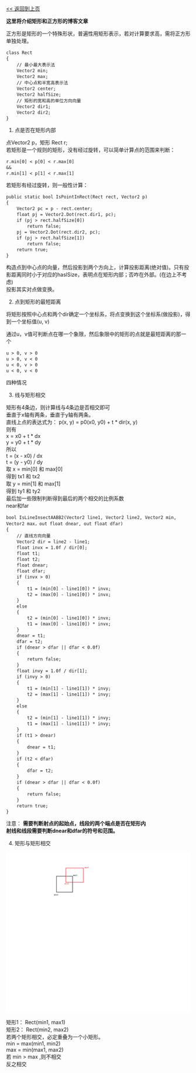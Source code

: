 [<< 返回到上页](../index.md)

**这里将介绍矩形和正方形的博客文章**  

正方形是矩形的一个特殊形状，普遍性用矩形表示，若对计算要求高，需将正方形单独处理。   

```
class Rect
{
    // 最小最大表示法
    Vector2 min;
    Vector2 max;
    // 中心点和半宽高表示法
    Vector2 center;
    Vector2 halfSize;
    // 矩形的宽和高的单位方向向量
    Vector2 dir1;
    Vector2 dir2;
}
```

1. 点是否在矩形内部  

点Vector2 p，矩形 Rect r;  
若矩形是一个规则的矩形，没有经过旋转，可以简单计算点的范围来判断：  
```
r.min[0] < p[0] < r.max[0]
&& 
r.min[1] < p[1] < r.max[1]
```
若矩形有经过旋转，则一般性计算：   
```
public static bool IsPointInRect(Rect rect, Vector2 p)
{
    Vector2 pc = p - rect.center;
    float pj = Vector2.Dot(rect.dir1, pc);
    if (pj > rect.halfSize[0])
        return false;
    pj = Vector2.Dot(rect.dir2, pc);
    if (pj > rect.halfSize[1])
        return false;
    return true;
}
```
构造点到中心点的向量，然后投影到两个方向上，计算投影距离(绝对值)。只有投影距离同时小于对应的haslSize，表明点在矩形内部；否咋在外部。(在边上不考虑)    
投影其实对点做变换。  

2. 点到矩形的最短距离  

将矩形按照中心点和两个dir确定一个坐标系，将点变换到这个坐标系(做投影)，得到一个坐标值(u, v)  

通过u，v值可判断点在哪一个象限，然后象限中的矩形的点就是最短距离的那一个    
```
u > 0, v > 0  
u > 0, v < 0  
u < 0, v > 0  
u < 0, v < 0  
```
四种情况   

3. 线与矩形相交  

矩形有4条边，则计算线与4条边是否相交即可   
垂直于x轴有两条，垂直于y轴有两条。  
直线上点的表达式为： p(x, y) = p0(x0, y0) + t \* dir(x, y)   
则有  
x = x0 + t \* dx  
y = y0 + t \* dy  
所以  
t = (x - x0) / dx  
t = (y - y0) / dy  
取 x = min[0] 和 max[0]  
得到 tx1 和 tx2  
取 y = min[1] 和 max[1]  
得到 ty1 和 ty2  
最后加一些限制判断得到最后的两个相交的比例系数  
near和far  

```
bool IsLineInsectAABB2(Vector2 line1, Vector2 line2, Vector2 min, Vector2 max，out float dnear, out float dfar)
{
    // 直线方向向量
    Vector2 dir = line2 - line1;
    float invx = 1.0f / dir[0];
    float t1;
    float t2;
    float dnear;
    float dfar;
    if (invx > 0)
    {
        t1 = (min[0] - line1[0]) * invx;
        t2 = (max[0] - line1[0]) * invx;
    }
    else
    {
        t2 = (min[0] - line1[0]) * invx;
        t1 = (max[0] - line1[0]) * invx;
    }
    dnear = t1;
    dfar = t2;
    if (dnear > dfar || dfar < 0.0f)
    {
        return false;
    }
    float invy = 1.0f / dir[1];
    if (invy > 0)
    {
        t1 = (min[1] - line1[1]) * invy;
        t2 = (max[1] - line1[1]) * invy;
    }
    else
    {
        t2 = (min[1] - line1[1]) * invy;
        t1 = (max[1] - line1[1]) * invy;
    }
    if (t1 > dnear)
    {
        dnear = t1;
    }
    if (t2 < dfar)
    {
        dfar = t2;
    }
    if (dnear > dfar || dfar < 0.0f)
    {
        return false;
    }
    return true;
}
```

注意： 
**需要判断射点的起始点，线段的两个端点是否在矩形内**  
**射线和线段需要判断dnear和dfar的符号和范围。**   

4. 矩形与矩形相交  

![示意图](images/rect_intersect.png)   

矩形1： Rect(min1, max1)  
矩形2： Rect(min2, max2)   
若两个矩形相交，必定重叠为一个小矩形。  
min = max(min1, min2)  
max = min(max1, max2)   
若 min > max ,则不相交  
反之相交   